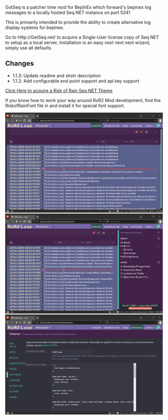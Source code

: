﻿GotSeq is a patcher time mod for BepInEx which forward's bepinex log messages to a locally hosted Seq.NET instance on port 5341

This is primarily intended to provide the ability to create alternative log display systems for bepinex.

Go to Http://GetSeq.net/ to acquire a Single-User license copy of Seq.NET to setup as a local server, installation is an easy next next next wizard, simply use all defaults.

## Changes

* 1.1.3: Update readme and shotr description
* 1.1.2: Add configurable end point support and api key support

[Click Here to acquire a Risk of Rain Seq.NET Theme](https://github.com/PassivePicasso/BepInEx-LogEx/blob/master/GotSeq/RoR2SeqTheme.css)

If you know how to work your way around RoR2 Mod development, find the RiskofRainFont file in and install it for special font support.

![Seq.Net Theme Screenshot](https://raw.githubusercontent.com/PassivePicasso/BepInEx-LogEx/master/GotSeq/screenshot01.png)
![Seq.Net Theme Screenshot](https://raw.githubusercontent.com/PassivePicasso/BepInEx-LogEx/master/GotSeq/screenshot02.png)
![Seq.Net Theme Screenshot](https://raw.githubusercontent.com/PassivePicasso/BepInEx-LogEx/master/GotSeq/screenshot03.png)
